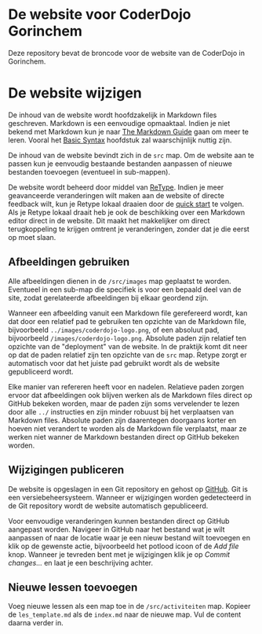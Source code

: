 # De website voor CoderDojo Gorinchem

Deze repository bevat de broncode voor de website van de CoderDojo in Gorinchem.

# De website wijzigen

De inhoud van de website wordt hoofdzakelijk in Markdown files geschreven. Markdown is een eenvoudige opmaaktaal. Indien je niet bekend met Markdown kun je naar [The Markdown Guide](https://www.markdownguide.org/) gaan om meer te leren. Vooral het [Basic Syntax](https://www.markdownguide.org/basic-syntax/) hoofdstuk zal waarschijnlijk nuttig zijn.

De inhoud van de website bevindt zich in de `src` map. Om de website aan te passen kun je eenvoudig bestaande bestanden aanpassen of nieuwe bestanden toevoegen (eventueel in sub-mappen).

De website wordt beheerd door middel van [ReType](https://retype.com/). Indien je meer geavanceerde veranderingen wilt maken aan de website of directe feedback wilt, kun je Retype lokaal draaien door de [quick start](https://retype.com/#quick-start) te volgen. Als je Retype lokaal draait heb je ook de beschikking over een Markdown editor direct in de website. Dit maakt het makkelijker om direct terugkoppeling te krijgen omtrent je veranderingen, zonder dat je die eerst op moet slaan.

## Afbeeldingen gebruiken

Alle afbeeldingen dienen in de `/src/images` map geplaatst te worden. Eventueel in een sub-map die specifiek is voor een bepaald deel van de site, zodat gerelateerde afbeeldingen bij elkaar geordend zijn.

Wanneer een afbeelding vanuit een Markdown file gerefereerd wordt, kan dat door een relatief pad te gebruiken ten opzichte van de Markdown file, bijvoorbeeld `../images/coderdojo-logo.png`, of een absoluut pad, bijvoorbeeld `/images/coderdojo-logo.png`. Absolute paden zijn relatief ten opzichte van de "deployment" van de website. In de praktijk komt dit neer op dat de paden relatief zijn ten opzichte van de `src` map. Retype zorgt er automatisch voor dat het juiste pad gebruikt wordt als de website gepubliceerd wordt.

Elke manier van refereren heeft voor en nadelen. Relatieve paden zorgen ervoor dat afbeeldingen ook blijven werken als de Markdown files direct op GitHub bekeken worden, maar de paden zijn soms vervelender te lezen door alle `../` instructies en zijn minder robuust bij het verplaatsen van Markdown files. Absolute paden zijn daarentegen doorgaans korter en hoeven niet verandert te worden als de Markdown file verplaatst, maar ze werken niet wanner de Markdown bestanden direct op GitHub bekeken worden.

## Wijzigingen publiceren

De website is opgeslagen in een Git repository en gehost op [GitHub](https://github.com). Git is een versiebeheersysteem. Wanneer er wijzigingen worden gedetecteerd in de Git repository wordt de website automatisch gepubliceerd.

Voor eenvoudige veranderingen kunnen bestanden direct op GitHub aangepast worden. Navigeer in GitHub naar het bestand wat je wilt aanpassen of naar de locatie waar je een nieuw bestand wilt toevoegen en klik op de gewenste actie, bijvoorbeeld het potlood icoon of de _Add file_ knop. Wanneer je tevreden bent met je wijzigingen klik je op _Commit changes&hellip;_ en laat je een beschrijving achter.

## Nieuwe lessen toevoegen

Voeg nieuwe lessen als een map toe in de `/src/activiteiten` map. Kopieer de `les_template.md` als de `index.md` naar de nieuwe map. Vul de content daarna verder in.
